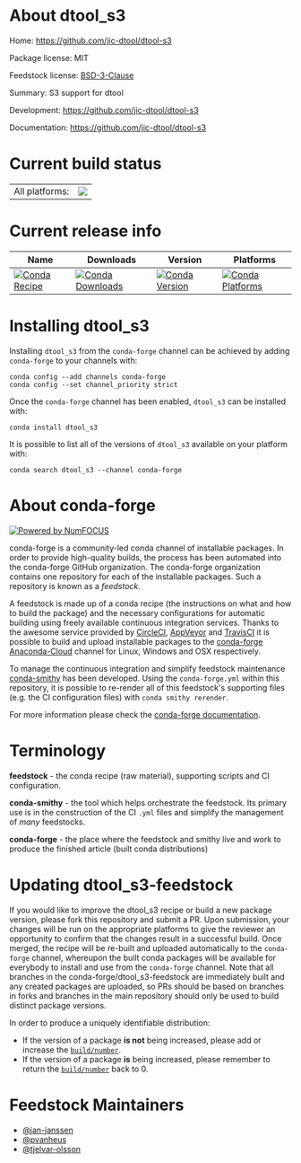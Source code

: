 About dtool_s3
==============

Home: https://github.com/jic-dtool/dtool-s3

Package license: MIT

Feedstock license: [BSD-3-Clause](https://github.com/conda-forge/dtool_s3-feedstock/blob/master/LICENSE.txt)

Summary: S3 support for dtool

Development: https://github.com/jic-dtool/dtool-s3

Documentation: https://github.com/jic-dtool/dtool-s3

Current build status
====================


<table><tr><td>All platforms:</td>
    <td>
      <a href="https://dev.azure.com/conda-forge/feedstock-builds/_build/latest?definitionId=6452&branchName=master">
        <img src="https://dev.azure.com/conda-forge/feedstock-builds/_apis/build/status/dtool_s3-feedstock?branchName=master">
      </a>
    </td>
  </tr>
</table>

Current release info
====================

| Name | Downloads | Version | Platforms |
| --- | --- | --- | --- |
| [![Conda Recipe](https://img.shields.io/badge/recipe-dtool_s3-green.svg)](https://anaconda.org/conda-forge/dtool_s3) | [![Conda Downloads](https://img.shields.io/conda/dn/conda-forge/dtool_s3.svg)](https://anaconda.org/conda-forge/dtool_s3) | [![Conda Version](https://img.shields.io/conda/vn/conda-forge/dtool_s3.svg)](https://anaconda.org/conda-forge/dtool_s3) | [![Conda Platforms](https://img.shields.io/conda/pn/conda-forge/dtool_s3.svg)](https://anaconda.org/conda-forge/dtool_s3) |

Installing dtool_s3
===================

Installing `dtool_s3` from the `conda-forge` channel can be achieved by adding `conda-forge` to your channels with:

```
conda config --add channels conda-forge
conda config --set channel_priority strict
```

Once the `conda-forge` channel has been enabled, `dtool_s3` can be installed with:

```
conda install dtool_s3
```

It is possible to list all of the versions of `dtool_s3` available on your platform with:

```
conda search dtool_s3 --channel conda-forge
```


About conda-forge
=================

[![Powered by
NumFOCUS](https://img.shields.io/badge/powered%20by-NumFOCUS-orange.svg?style=flat&colorA=E1523D&colorB=007D8A)](https://numfocus.org)

conda-forge is a community-led conda channel of installable packages.
In order to provide high-quality builds, the process has been automated into the
conda-forge GitHub organization. The conda-forge organization contains one repository
for each of the installable packages. Such a repository is known as a *feedstock*.

A feedstock is made up of a conda recipe (the instructions on what and how to build
the package) and the necessary configurations for automatic building using freely
available continuous integration services. Thanks to the awesome service provided by
[CircleCI](https://circleci.com/), [AppVeyor](https://www.appveyor.com/)
and [TravisCI](https://travis-ci.com/) it is possible to build and upload installable
packages to the [conda-forge](https://anaconda.org/conda-forge)
[Anaconda-Cloud](https://anaconda.org/) channel for Linux, Windows and OSX respectively.

To manage the continuous integration and simplify feedstock maintenance
[conda-smithy](https://github.com/conda-forge/conda-smithy) has been developed.
Using the ``conda-forge.yml`` within this repository, it is possible to re-render all of
this feedstock's supporting files (e.g. the CI configuration files) with ``conda smithy rerender``.

For more information please check the [conda-forge documentation](https://conda-forge.org/docs/).

Terminology
===========

**feedstock** - the conda recipe (raw material), supporting scripts and CI configuration.

**conda-smithy** - the tool which helps orchestrate the feedstock.
                   Its primary use is in the construction of the CI ``.yml`` files
                   and simplify the management of *many* feedstocks.

**conda-forge** - the place where the feedstock and smithy live and work to
                  produce the finished article (built conda distributions)


Updating dtool_s3-feedstock
===========================

If you would like to improve the dtool_s3 recipe or build a new
package version, please fork this repository and submit a PR. Upon submission,
your changes will be run on the appropriate platforms to give the reviewer an
opportunity to confirm that the changes result in a successful build. Once
merged, the recipe will be re-built and uploaded automatically to the
`conda-forge` channel, whereupon the built conda packages will be available for
everybody to install and use from the `conda-forge` channel.
Note that all branches in the conda-forge/dtool_s3-feedstock are
immediately built and any created packages are uploaded, so PRs should be based
on branches in forks and branches in the main repository should only be used to
build distinct package versions.

In order to produce a uniquely identifiable distribution:
 * If the version of a package **is not** being increased, please add or increase
   the [``build/number``](https://docs.conda.io/projects/conda-build/en/latest/resources/define-metadata.html#build-number-and-string).
 * If the version of a package **is** being increased, please remember to return
   the [``build/number``](https://docs.conda.io/projects/conda-build/en/latest/resources/define-metadata.html#build-number-and-string)
   back to 0.

Feedstock Maintainers
=====================

* [@jan-janssen](https://github.com/jan-janssen/)
* [@pvanheus](https://github.com/pvanheus/)
* [@tjelvar-olsson](https://github.com/tjelvar-olsson/)

